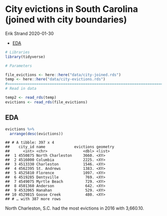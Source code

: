 City evictions in South Carolina (joined with city boundaries)
================
Erik Strand
2020-01-30

  - [EDA](#eda)

``` r
# Libraries
library(tidyverse)

# Parameters

file_evictions <- here::here("data/city-joined.rds")
temp <- here::here("data/city-evictions.rds")
#===============================================================================
# Read in data

temp2 <- read_rds(temp)
evictions <- read_rds(file_evictions)
```

## EDA

``` r
evictions %>% 
  arrange(desc(evictions))
```

    ## # A tibble: 397 x 4
    ##    city_id name             evictions geometry
    ##      <int> <chr>                <dbl> <list>  
    ##  1 4550875 North Charleston     3660. <XY>    
    ##  2 4516000 Columbia             2225. <XY>    
    ##  3 4513330 Charleston           1546. <XY>    
    ##  4 4562395 St. Andrews          1383. <XY>    
    ##  5 4525810 Florence             1097. <XY>    
    ##  6 4519285 Dentsville            769. <XY>    
    ##  7 4549075 Myrtle Beach          729. <XY>    
    ##  8 4501360 Anderson              642. <XY>    
    ##  9 4532065 Hanahan               529. <XY>    
    ## 10 4529815 Goose Creek           480. <XY>    
    ## # … with 387 more rows

North Charleston, S.C. had the most evictions in 2016 with 3,660.10.

